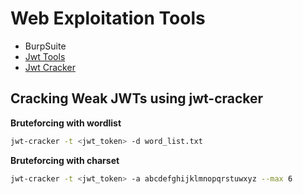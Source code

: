 # Web Exploitation Tools

- BurpSuite
- [Jwt Tools](https://jwt.io/#debugger-io)
- [Jwt Cracker](https://github.com/lmammino/jwt-cracker)


## Cracking Weak JWTs using jwt-cracker

**Bruteforcing with wordlist**
```bash
jwt-cracker -t <jwt_token> -d word_list.txt
```

**Bruteforcing with charset**
```bash
jwt-cracker -t <jwt_token> -a abcdefghijklmnopqrstuwxyz --max 6
```


